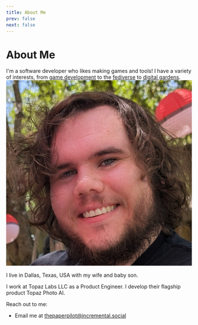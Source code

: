 ```yaml
---
title: About Me
prev: false
next: false
---
```

<!-- Maintained on the pages repo itself because of its heavy reliance on microformats markup -->
# About Me

<div class="h-card">
<span class="p-note">I'm a software developer who likes making games and tools! I have a variety of interests, from <a href="/garden/my-projects#games">game development</a> to the <a href="/garden/fediverse">fediverse</a> to <a href="/garden/digital-gardens">digital gardens</a>.</span>

<div class="img-container"><img class="u-photo" src="/me.jpg" /></div>

I live in <span class="p-locality">Dallas</span>, <span class="p-region">Texas</span>, <span class="p-country-name">USA</span> with my wife and baby son.

<span class="p-org h-card">I work at <span class="p-name">Topaz Labs LLC</span> as a <span class="p-job-title">Product Engineer</span>. <span class="p-role">I develop their flagship product Topaz Photo AI</span>.</span>

Reach out to me:
<ul>
	<li>Email me at <a class="u-email" href="mailto:thepaperpilot@incremental.social">thepaperpilot@incremental.social</a></li>
</ul>
</div>
